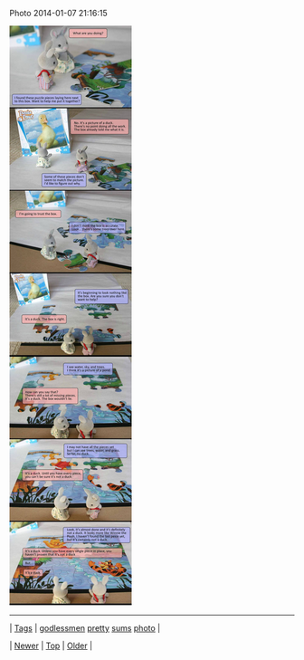 <!--
title: Photo 2014-01-07 21
date: 2020-06-28T15:27:00.237Z
tags: godlessmen, pretty, sums, photo
-->


Photo 2014-01-07 21:16:15

![](72585812373-0.jpg)

<!--BOTTOM-POST-NAVIGATION-->
---

| [Tags](tags.md) | [godlessmen](tag-godlessmen.md) [pretty](tag-pretty.md) [sums](tag-sums.md) [photo](tag-photo.md) |

| [Newer](72578600830.md) | [Top](index.md) | [Older](72585916938.md) |